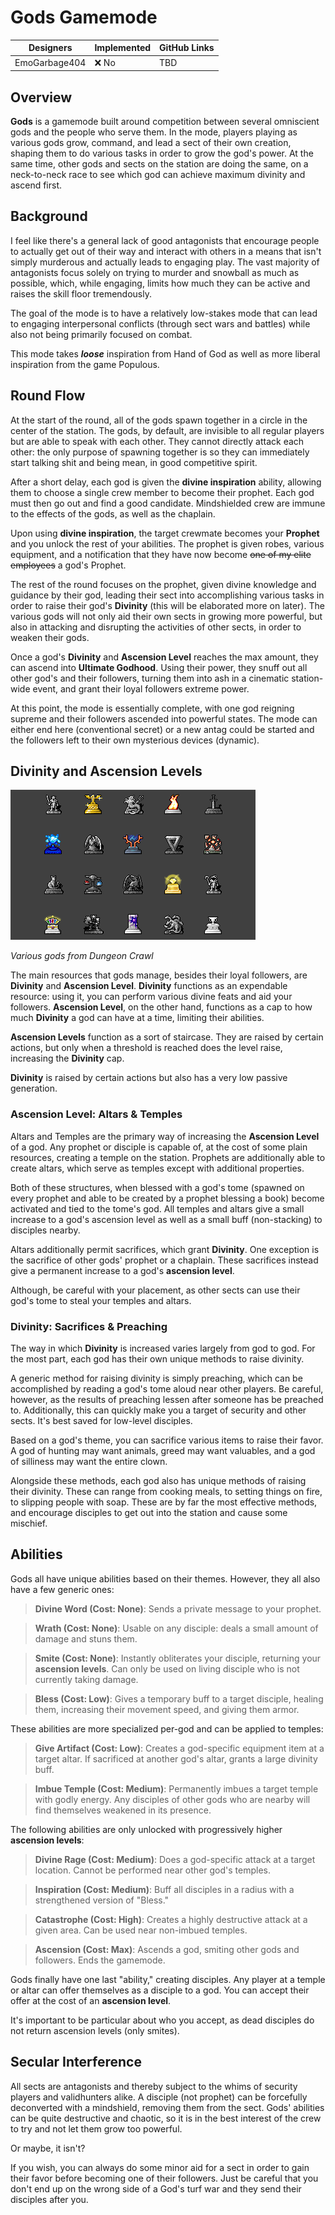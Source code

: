 # Gods Gamemode

| Designers     | Implemented | GitHub Links |
|---------------|-------------|--------------|
| EmoGarbage404 | :x: No      | TBD          |

## Overview

**Gods** is a gamemode built around competition between several omniscient gods and the people who serve them. 
In the mode, players playing as various gods grow, command, and lead a sect of their own creation, shaping them to do various tasks in order to grow the god's power.
At the same time, other gods and sects on the station are doing the same, on a neck-to-neck race to see which god can achieve maximum divinity and ascend first.

## Background

I feel like there's a general lack of good antagonists that encourage people to actually get out of their way and interact with others in a means that isn't simply murderous and actually leads to engaging play.
The vast majority of antagonists focus solely on trying to murder and snowball as much as possible, which, while engaging, limits how much they can be active and raises the skill floor tremendously.

The goal of the mode is to have a relatively low-stakes mode that can lead to engaging interpersonal conflicts (through sect wars and battles) while also not being primarily focused on combat.

This mode takes **_loose_** inspiration from Hand of God as well as more liberal inspiration from the game Populous.

## Round Flow

At the start of the round, all of the gods spawn together in a circle in the center of the station. 
The gods, by default, are invisible to all regular players but are able to speak with each other.
They cannot directly attack each other: the only purpose of spawning together is so they can immediately start talking shit and being mean, in good competitive spirit.

After a short delay, each god is given the **divine inspiration** ability, allowing them to choose a single crew member to become their prophet.
Each god must then go out and find a good candidate. 
Mindshielded crew are immune to the effects of the gods, as well as the chaplain.

Upon using **divine inspiration**, the target crewmate becomes your **Prophet** and you unlock the rest of your abilities.
The prophet is given robes, various equipment, and a notification that they have now become ~~one of my elite employees~~ a god's Prophet.

The rest of the round focuses on the prophet, given divine knowledge and guidance by their god, leading their sect into accomplishing various tasks in order to raise their god's **Divinity** (this will be elaborated more on later).
The various gods will not only aid their own sects in growing more powerful, but also in attacking and disrupting the activities of other sects, in order to weaken their gods.

Once a god's **Divinity** and **Ascension Level** reaches the max amount, they can ascend into **Ultimate Godhood**.
Using their power, they snuff out all other god's and their followers, turning them into ash in a cinematic station-wide event, and grant their loyal followers extreme power.

At this point, the mode is essentially complete, with one god reigning supreme and their followers ascended into powerful states. 
The mode can either end here (conventional secret) or a new antag could be started and the followers left to their own mysterious devices (dynamic).

## Divinity and Ascension Levels

![](../assets/images/proposals/gods-filler-image.png)

_Various gods from Dungeon Crawl_

The main resources that gods manage, besides their loyal followers, are **Divinity** and **Ascension Level**.
**Divinity** functions as an expendable resource: using it, you can perform various divine feats and aid your followers. 
**Ascension Level**, on the other hand, functions as a cap to how much **Divinity** a god can have at a time, limiting their abilities.

**Ascension Levels** function as a sort of staircase. 
They are raised by certain actions, but only when a threshold is reached does the level raise, increasing the **Divinity** cap.

**Divinity** is raised by certain actions but also has a very low passive generation.

### Ascension Level: Altars & Temples
Altars and Temples are the primary way of increasing the **Ascension Level** of a god. 
Any prophet or disciple is capable of, at the cost of some plain resources, creating a temple on the station.
Prophets are additionally able to create altars, which serve as temples except with additional properties.

Both of these structures, when blessed with a god's tome (spawned on every prophet and able to be created by a prophet blessing a book) become activated and tied to the tome's god.
All temples and altars give a small increase to a god's ascension level as well as a small buff (non-stacking) to disciples nearby.

Altars additionally permit sacrifices, which grant **Divinity**. One exception is the sacrifice of other gods' prophet or a chaplain. 
These sacrifices instead give a permanent increase to a god's **ascension level**.

Although, be careful with your placement, as other sects can use their god's tome to steal your temples and altars.

### Divinity: Sacrifices & Preaching
The way in which **Divinity** is increased varies largely from god to god. 
For the most part, each god has their own unique methods to raise divinity. 

A generic method for raising divinity is simply preaching, which can be accomplished by reading a god's tome aloud near other players. 
Be careful, however, as the results of preaching lessen after someone has be preached to.
Additionally, this can quickly make you a target of security and other sects. 
It's best saved for low-level disciples.

Based on a god's theme, you can sacrifice various items to raise their favor. 
A god of hunting may want animals, greed may want valuables, and a god of silliness may want the entire clown.

Alongside these methods, each god also has unique methods of raising their divinity. 
These can range from cooking meals, to setting things on fire, to slipping people with soap. 
These are by far the most effective methods, and encourage disciples to get out into the station and cause some mischief.

## Abilities
Gods all have unique abilities based on their themes. However, they all also have a few generic ones:

>**Divine Word (Cost: None)**: Sends a private message to your prophet.

>**Wrath (Cost: None)**: Usable on any disciple: deals a small amount of damage and stuns them.

>**Smite (Cost: None)**: Instantly obliterates your disciple, returning your **ascension levels**. 
> Can only be used on living disciple who is not currently taking damage.

>**Bless (Cost: Low)**: Gives a temporary buff to a target disciple, healing them, increasing their movement speed, and giving them armor.

These abilities are more specialized per-god and can be applied to temples:

>**Give Artifact (Cost: Low)**: Creates a god-specific equipment item at a target altar.
> If sacrificed at another god's altar, grants a large divinity buff.

>**Imbue Temple (Cost: Medium)**: Permanently imbues a target temple with godly energy.
> Any disciples of other gods who are nearby will find themselves weakened in its presence.

The following abilities are only unlocked with progressively higher **ascension levels**:

>**Divine Rage (Cost: Medium)**: Does a god-specific attack at a target location. 
> Cannot be performed near other god's temples. 

>**Inspiration (Cost: Medium)**: Buff all disciples in a radius with a strengthened version of "Bless."

>**Catastrophe (Cost: High)**: Creates a highly destructive attack at a given area. 
> Can be used near non-imbued temples.

>**Ascension (Cost: Max)**: Ascends a god, smiting other gods and followers. 
> Ends the gamemode.

Gods finally have one last "ability," creating disciples.
Any player at a temple or altar can offer themselves as a disciple to a god.
You can accept their offer at the cost of an **ascension level**. 

It's important to be particular about who you accept, as dead disciples do not return ascension levels (only smites).

## Secular Interference
All sects are antagonists and thereby subject to the whims of security players and validhunters alike.
A disciple (not prophet) can be forcefully deconverted with a mindshield, removing them from the sect.
Gods' abilities can be quite destructive and chaotic, so it is in the best interest of the crew to try and not let them grow too powerful. 

Or maybe, it isn't?

If you wish, you can always do some minor aid for a sect in order to gain their favor before becoming one of their followers. 
Just be careful that you don't end up on the wrong side of a God's turf war and they send their disciples after you.